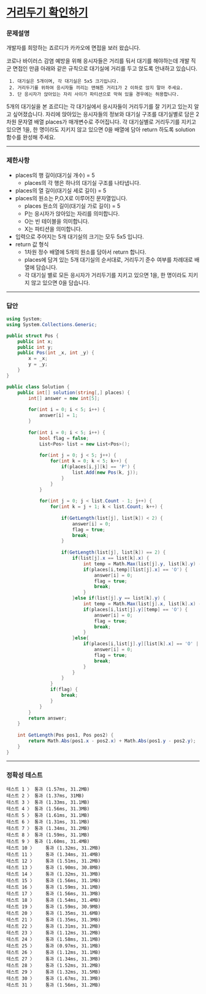 # <a href="https://school.programmers.co.kr/learn/courses/30/lessons/81302">거리두기 확인하기</a>

### 문제설명

개발자를 희망하는 죠르디가 카카오에 면접을 보러 왔습니다.

코로나 바이러스 감염 예방을 위해 응시자들은 거리를 둬서 대기를 해야하는데 개발 직군 면접인 만큼
아래와 같은 규칙으로 대기실에 거리를 두고 앉도록 안내하고 있습니다.

```
 1. 대기실은 5개이며, 각 대기실은 5x5 크기입니다.
 2. 거리두기를 위하여 응시자들 끼리는 맨해튼 거리1가 2 이하로 앉지 말아 주세요.
 3. 단 응시자가 앉아있는 자리 사이가 파티션으로 막혀 있을 경우에는 허용합니다.
```

5개의 대기실을 본 죠르디는 각 대기실에서 응시자들이 거리두기를 잘 기키고 있는지 알고 싶어졌습니다. 자리에 앉아있는 응시자들의 정보와 대기실 구조를 대기실별로 담은 2차원 문자열 배열 places가 매개변수로 주어집니다. 각 대기실별로 거리두기를 지키고 있으면 1을, 한 명이라도 지키지 않고 있으면 0을 배열에 담아 return 하도록 solution 함수를 완성해 주세요.

***

### 제한사항

 - places의 행 길이(대기실 개수) = 5
   - places의 각 행은 하나의 대기실 구조를 나타냅니다.
 - places의 열 길이(대기실 세로 길이) = 5
 - places의 원소는 P,O,X로 이루어진 문자열입니다.
   - places 원소의 길이(대기실 가로 길이) = 5
   - P는 응시자가 앉아있는 자리를 의미합니다.
   - O는 빈 테이블을 의미합니다.
   - X는 파티션을 의미합니다.
 - 입력으로 주어지는 5개 대기실의 크기는 모두 5x5 입니다.
 - return 값 형식
   - 1차원 정수 배열에 5개의 원소를 담아서 return 합니다.
   - places에 담겨 있는 5개 대기실의 순서대로, 거리두기 준수 여부를 차례대로 배열에 담습니다.
   - 각 대기실 별로 모든 응시자가 거리두기를 지키고 있으면 1을, 한 명이라도 지키지 않고 있으면 0을 담습니다.

***

### 답안
``` csharp
using System;
using System.Collections.Generic;

public struct Pos {
    public int x;
    public int y;
    public Pos(int _x, int _y) {
        x = _x;
        y = _y;
    }
}

public class Solution {
    public int[] solution(string[,] places) {
        int[] answer = new int[5];
        
        for(int i = 0; i < 5; i++) {
            answer[i] = 1;
        }
        
        for(int i = 0; i < 5; i++) {
            bool flag = false;
            List<Pos> list = new List<Pos>();
            
            for(int j = 0; j < 5; j++) {
                for(int k = 0; k < 5; k++) {
                    if(places[i,j][k] == 'P') {
                        list.Add(new Pos(k, j));
                    }
                }
            }
            
            for(int j = 0; j < list.Count - 1; j++) {
                for(int k = j + 1; k < list.Count; k++) {
                    
                    if(GetLength(list[j], list[k]) < 2) {
                        answer[i] = 0;
                        flag = true;
                        break;
                    }
                    
                    if(GetLength(list[j], list[k]) == 2) {
                        if(list[j].x == list[k].x) {
                            int temp = Math.Max(list[j].y, list[k].y) - 1;
                            if(places[i,temp][list[j].x] == 'O') {
                                answer[i] = 0;
                                flag = true;
                                break;
                            }
                        }else if(list[j].y == list[k].y) {
                            int temp = Math.Max(list[j].x, list[k].x) - 1;
                            if(places[i,list[j].y][temp] == 'O') {
                                answer[i] = 0;
                                flag = true;
                                break;
                            }
                        }else{
                            if(places[i,list[j].y][list[k].x] == 'O' || places[i,list[k].y][list[j].x] == 'O') {
                                answer[i] = 0;
                                flag = true;
                                break;
                            }
                        }
                    }
                }
                if(flag) {
                    break;
                }
            }
        }
        return answer;
    }
    
    int GetLength(Pos pos1, Pos pos2) {
        return Math.Abs(pos1.x - pos2.x) + Math.Abs(pos1.y - pos2.y);
    }
}
```

***

### 정확성 테스트
```
테스트 1 〉	통과 (1.57ms, 31.2MB)
테스트 2 〉	통과 (1.37ms, 31MB)
테스트 3 〉	통과 (1.33ms, 31.1MB)
테스트 4 〉	통과 (1.56ms, 31.3MB)
테스트 5 〉	통과 (1.61ms, 31.1MB)
테스트 6 〉	통과 (1.31ms, 31.1MB)
테스트 7 〉	통과 (1.34ms, 31.2MB)
테스트 8 〉	통과 (1.59ms, 31.1MB)
테스트 9 〉	통과 (1.60ms, 31.4MB)
테스트 10 〉	통과 (1.32ms, 31.2MB)
테스트 11 〉	통과 (1.34ms, 31.4MB)
테스트 12 〉	통과 (1.51ms, 31.2MB)
테스트 13 〉	통과 (1.90ms, 30.8MB)
테스트 14 〉	통과 (1.32ms, 31.3MB)
테스트 15 〉	통과 (1.56ms, 31.1MB)
테스트 16 〉	통과 (1.59ms, 31.1MB)
테스트 17 〉	통과 (1.56ms, 31.3MB)
테스트 18 〉	통과 (1.54ms, 31.4MB)
테스트 19 〉	통과 (1.59ms, 30.9MB)
테스트 20 〉	통과 (1.35ms, 31.6MB)
테스트 21 〉	통과 (1.35ms, 31.3MB)
테스트 22 〉	통과 (1.31ms, 31.2MB)
테스트 23 〉	통과 (1.12ms, 31.2MB)
테스트 24 〉	통과 (1.58ms, 31.1MB)
테스트 25 〉	통과 (0.97ms, 31.1MB)
테스트 26 〉	통과 (1.12ms, 31.1MB)
테스트 27 〉	통과 (1.34ms, 31.3MB)
테스트 28 〉	통과 (1.52ms, 31.2MB)
테스트 29 〉	통과 (1.32ms, 31.5MB)
테스트 30 〉	통과 (1.67ms, 31.3MB)
테스트 31 〉	통과 (1.56ms, 31.2MB)
```